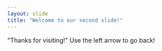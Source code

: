 ```yaml
---
layout: slide
title: "Welcome to our second slide!"
---
```

"Thanks for visiting!"
Use the left arrow to go back!
